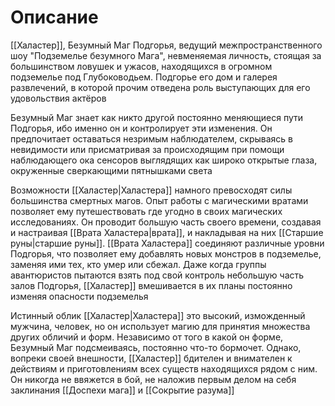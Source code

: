 # Описание

[[Халастер]], Безумный Маг Подгорья, ведущий межпространственного шоу "Подземелье безумного Мага", невменяемая личность, стоящая за большинством ловушек и ужасов, находящихся в огромном подземелье под Глубоководьем. Подгорье его дом и галерея развлечений, в которой прочим отведена роль выступающих для его удовольствия актёров

Безумный Маг знает как никто другой постоянно меняющиеся пути Подгорья, ибо именно он и контролирует эти изменения. Он предпочитает оставаться незримым наблюдателем, скрываясь в невидимости или присматривая за происходящим при помощи наблюдающего ока сенсоров выглядящих как широко открытые глаза, окруженные сверкающими пятнышками света

Возможности [[Халастер|Халастера]] намного превосходят силы большинства смертных магов. Опыт работы с магическими вратами позволяет ему путешествовать где угодно в своих магических исследованиях. Он проводит большую часть своего времени, создавая и настраивая [[Врата Халастера|врата]], и накладывая на них [[Старшие руны|старшие руны]]. [[Врата Халастера]] соединяют различные уровни Подгорья, что позволяет ему добавлять новых монстров в подземелье, заменяя ими тех, кто умер или сбежал. Даже когда группы авантюристов пытаются взять под свой контроль небольшую часть залов Подгорья, [[Халастер]] вмешивается в их планы постоянно изменяя опасности подземелья

Истинный облик [[Халастер|Халастера]] это высокий, изможденный мужчина, человек, но он использует магию для принятия множества других обличий и форм. Независимо от того в какой он форме, Безумный Маг подсмеиваясь, постоянно что-то бормочет. Однако, вопреки своей внешности, [[Халастер]] бдителен и внимателен к действиям и приготовлениям всех существ находящихся рядом с ним. Он никогда не ввяжется в бой, не наложив первым делом на себя заклинания [[Доспехи мага]] и [[Сокрытие разума]]